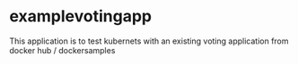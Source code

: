 # examplevotingapp

This application is to test kubernets with an existing voting application from docker hub / dockersamples
